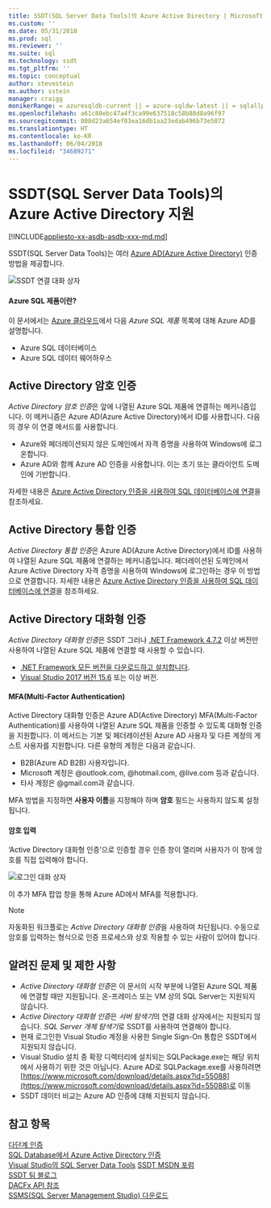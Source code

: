 ```yaml
---
title: SSDT(SQL Server Data Tools)의 Azure Active Directory | Microsoft Docs
ms.custom: ''
ms.date: 05/31/2018
ms.prod: sql
ms.reviewer: ''
ms.suite: sql
ms.technology: ssdt
ms.tgt_pltfrm: ''
ms.topic: conceptual
author: stevestein
ms.author: sstein
manager: craigg
monikerRange: = azuresqldb-current || = azure-sqldw-latest || = sqlallproducts-allversions
ms.openlocfilehash: a61c80ebc47a4f3ca99e637518c58b88d8a96f97
ms.sourcegitcommit: 808d23a654ef03ea16db1aa23edab496b73e5072
ms.translationtype: HT
ms.contentlocale: ko-KR
ms.lasthandoff: 06/04/2018
ms.locfileid: "34689271"
---
```

# <a name="azure-active-directory-support-in-sql-server-data-tools-ssdt"></a>SSDT(SQL Server Data Tools)의 Azure Active Directory 지원

[!INCLUDE[appliesto-xx-asdb-asdb-xxx-md.md](../includes/appliesto-xx-asdb-asdw-xxx-md.md)]

SSDT(SQL Server Data Tools)는 여러 [Azure AD(Azure Active Directory)](https://docs.microsoft.com/azure/active-directory/active-directory-whatis) 인증 방법을 제공합니다.

![SSDT 연결 대화 상자](media/azure-active-directory/interactive.png)

#### <a name="which-azure-sql-products"></a>Azure SQL 제품이란?

이 문서에서는 [Azure 클라우드](https://azure.microsoft.com/)에서 다음 *Azure SQL 제품* 목록에 대해 Azure AD를 설명합니다.

- Azure SQL 데이터베이스
- Azure SQL 데이터 웨어하우스

## <a name="active-directory-password-authentication"></a>Active Directory 암호 인증

*Active Directory 암호 인증*은 앞에 나열된 Azure SQL 제품에 연결하는 메커니즘입니다. 이 메커니즘은 Azure AD(Azure Active Directory)에서 ID를 사용합니다. 다음의 경우 이 연결 메서드를 사용합니다.

- Azure와 페더레이션되지 않은 도메인에서 자격 증명을 사용하여 Windows에 로그온합니다.
- Azure AD와 함께 Azure AD 인증을 사용합니다. 이는 초기 또는 클라이언트 도메인에 기반합니다.

자세한 내용은 [Azure Active Directory 인증을 사용하여 SQL 데이터베이스에 연결](https://docs.microsoft.com/azure/sql-database/sql-database-aad-authentication)을 참조하세요.  

## <a name="active-directory-integrated-authentication"></a>Active Directory 통합 인증

*Active Directory 통합 인증*은 Azure AD(Azure Active Directory)에서 ID를 사용하여 나열된 Azure SQL 제품에 연결하는 메커니즘입니다. 페더레이션된 도메인에서 Azure Active Directory 자격 증명을 사용하여 Windows에 로그인하는 경우 이 방법으로 연결합니다. 자세한 내용은 [Azure Active Directory 인증을 사용하여 SQL 데이터베이스에 연결](https://docs.microsoft.com/azure/sql-database/sql-database-aad-authentication)을 참조하세요.

## <a name="active-directory-interactive-authentication"></a>Active Directory 대화형 인증

*Active Directory 대화형 인증*은 SSDT 그러나 [.NET Framework 4.7.2](https://docs.microsoft.com/dotnet/api/?view=netframework-4.7.2) 이상 버전만 사용하여 나열된 Azure SQL 제품에 연결할 때 사용할 수 있습니다.

- [.NET Framework 모든 버전을 다운로드하고 설치합니다](https://www.microsoft.com/net/download/all).
- [Visual Studio 2017 버전 15.6](https://docs.microsoft.com/visualstudio/releasenotes/vs2017-relnotes) 또는 이상 버전.

#### <a name="multi-factor-authentication-mfa"></a>MFA(Multi-Factor Authentication)

Active Directory 대화형 인증은 Azure AD(Active Directory) MFA(Multi-Factor Authentication)를 사용하여 나열된 Azure SQL 제품을 인증할 수 있도록 대화형 인증을 지원합니다. 이 메서드는 기본 및 페더레이션된 Azure AD 사용자 및 다른 계정의 게스트 사용자를 지원합니다. 다른 유형의 계정은 다음과 같습니다.

- B2B(Azure AD B2B) 사용자입니다.
- Microsoft 계정은 @outlook.com, @hotmail.com, @live.com 등과 같습니다.
- 타사 계정은 @gmail.com과 같습니다.

MFA 방법을 지정하면 **사용자 이름**을 지정해야 하며 **암호** 필드는 사용하지 않도록 설정됩니다. 

#### <a name="password-entry"></a>암호 입력

‘Active Directory 대화형 인증’으로 인증할 경우 인증 창이 열리며 사용자가 이 창에 암호를 직접 입력해야 합니다.

![로그인 대화 상자](media/azure-active-directory/sign-in.png)

이 추가 MFA 팝업 창을 통해 Azure AD에서 MFA를 적용합니다.

> [!NOTE]
> 자동화된 워크플로는 *Active Directory 대화형 인증*을 사용하여 차단됩니다. 수동으로 암호를 입력하는 형식으로 인증 프로세스와 상호 작용할 수 있는 사람이 있어야 합니다.

## <a name="known-issues-and-limitations"></a>알려진 문제 및 제한 사항

- *Active Directory 대화형 인증*은 이 문서의 시작 부분에 나열된 Azure SQL 제품에 연결할 때만 지원됩니다. 온-프레미스 또는 VM 상의 SQL Server는 지원되지 않습니다.
- *Active Directory 대화형 인증*은 *서버 탐색기*의 연결 대화 상자에서는 지원되지 않습니다. *SQL Server 개체 탐색기*로 SSDT를 사용하여 연결해야 합니다.
- 현재 로그인한 Visual Studio 계정을 사용한 Single Sign-On 통합은 SSDT에서 지원되지 않습니다.
- Visual Studio 설치 중 확장 디렉터리에 설치되는 SQLPackage.exe는 해당 위치에서 사용하기 위한 것은 아닙니다. Azure AD로 SQLPackage.exe를 사용하려면 [https://www.microsoft.com/download/details.aspx?id=55088](https://www.microsoft.com/download/details.aspx?id=55088)로 이동 
- SSDT 데이터 비교는 Azure AD 인증에 대해 지원되지 않습니다.  


## <a name="see-also"></a>참고 항목  

[다단계 인증](https://docs.microsoft.com/azure/sql-database/sql-database-ssms-mfa-authentication)  
[SQL Database에서 Azure Active Directory 인증 ](https://docs.microsoft.com/azure/sql-database/sql-database-aad-authentication-configure)  
[Visual Studio의 SQL Server Data Tools](https://msdn.microsoft.com/library/hh272686(v=vs.103).aspx)  
[SSDT MSDN 포럼](https://social.msdn.microsoft.com/Forums/sqlserver/home?forum=ssdt)  
[SSDT 팀 블로그](http://blogs.msdn.com/b/ssdt/)  
[DACFx API 참조](https://msdn.microsoft.com/library/dn645454.aspx)  
[SSMS(SQL Server Management Studio) 다운로드](../ssms/download-sql-server-management-studio-ssms.md)  
